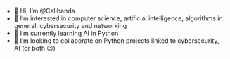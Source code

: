- 👋 Hi, I’m @Calibanda
- 👀 I’m interested in computer science, artificial intelligence, algorithms in general, cybersecurity and networking
- 🌱 I’m currently learning AI in Python
- 💞️ I’m looking to collaborate on Python projects linked to cybersecurity, AI (or both :wink:)

<!---
Calibanda/Calibanda is a ✨ special ✨ repository because its `README.md` (this file) appears on your GitHub profile.
You can click the Preview link to take a look at your changes.
--->

